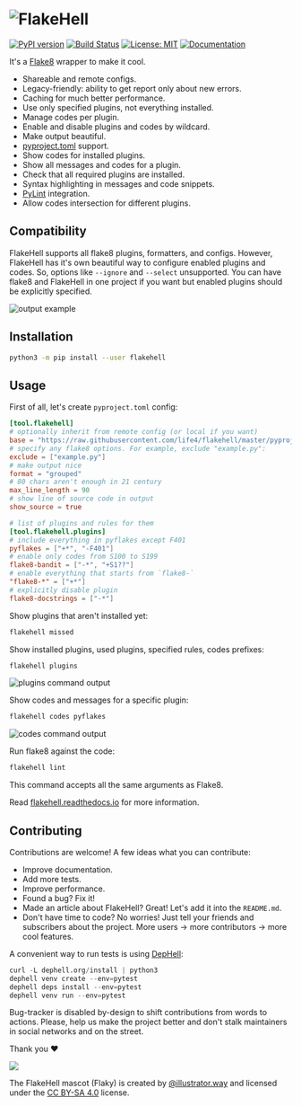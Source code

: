 # ![FlakeHell](./assets/logo.png)

[![PyPI version](https://badge.fury.io/py/flakehell.svg)](https://badge.fury.io/py/flakehell)
[![Build Status](https://travis-ci.org/life4/flakehell.svg?branch=master)](https://travis-ci.org/life4/flakehell)
[![License: MIT](https://img.shields.io/badge/License-MIT-yellow.svg)](https://opensource.org/licenses/MIT)
[![Documentation](https://readthedocs.org/projects/flakehell/badge/?version=latest)](https://flakehell.readthedocs.io/)

It's a [Flake8](https://gitlab.com/pycqa/flake8) wrapper to make it cool.

+ Shareable and remote configs.
+ Legacy-friendly: ability to get report only about new errors.
+ Caching for much better performance.
+ Use only specified plugins, not everything installed.
+ Manage codes per plugin.
+ Enable and disable plugins and codes by wildcard.
+ Make output beautiful.
+ [pyproject.toml](https://www.python.org/dev/peps/pep-0518/) support.
+ Show codes for installed plugins.
+ Show all messages and codes for a plugin.
+ Check that all required plugins are installed.
+ Syntax highlighting in messages and code snippets.
+ [PyLint](https://github.com/PyCQA/pylint) integration.
+ Allow codes intersection for different plugins.

## Compatibility

FlakeHell supports all flake8 plugins, formatters, and configs. However, FlakeHell has it's own beautiful way to configure enabled plugins and codes. So, options like `--ignore` and `--select` unsupported. You can have flake8 and FlakeHell in one project if you want but enabled plugins should be explicitly specified.

![output example](./assets/grouped.png)

## Installation

```bash
python3 -m pip install --user flakehell
```

## Usage

First of all, let's create `pyproject.toml` config:

```toml
[tool.flakehell]
# optionally inherit from remote config (or local if you want)
base = "https://raw.githubusercontent.com/life4/flakehell/master/pyproject.toml"
# specify any flake8 options. For example, exclude "example.py":
exclude = ["example.py"]
# make output nice
format = "grouped"
# 80 chars aren't enough in 21 century
max_line_length = 90
# show line of source code in output
show_source = true

# list of plugins and rules for them
[tool.flakehell.plugins]
# include everything in pyflakes except F401
pyflakes = ["+*", "-F401"]
# enable only codes from S100 to S199
flake8-bandit = ["-*", "+S1??"]
# enable everything that starts from `flake8-`
"flake8-*" = ["+*"]
# explicitly disable plugin
flake8-docstrings = ["-*"]
```

Show plugins that aren't installed yet:

```bash
flakehell missed
```

Show installed plugins, used plugins, specified rules, codes prefixes:

```bash
flakehell plugins
```

![plugins command output](./assets/plugins.png)

Show codes and messages for a specific plugin:

```bash
flakehell codes pyflakes
```

![codes command output](./assets/codes.png)

Run flake8 against the code:

```bash
flakehell lint
```

This command accepts all the same arguments as Flake8.

Read [flakehell.readthedocs.io](https://flakehell.readthedocs.io/) for more information.

## Contributing

Contributions are welcome! A few ideas what you can contribute:

+ Improve documentation.
+ Add more tests.
+ Improve performance.
+ Found a bug? Fix it!
+ Made an article about FlakeHell? Great! Let's add it into the `README.md`.
+ Don't have time to code? No worries! Just tell your friends and subscribers about the project. More users -> more contributors -> more cool features.

A convenient way to run tests is using [DepHell](https://github.com/dephell/dephell):

```python
curl -L dephell.org/install | python3
dephell venv create --env=pytest
dephell deps install --env=pytest
dephell venv run --env=pytest
```

Bug-tracker is disabled by-design to shift contributions from words to actions. Please, help us make the project better and don't stalk maintainers in social networks and on the street.

Thank you :heart:

![](./assets/flaky.png)

The FlakeHell mascot (Flaky) is created by [@illustrator.way](https://www.instagram.com/illustrator.way/) and licensed under the [CC BY-SA 4.0](https://creativecommons.org/licenses/by-sa/4.0/) license.
